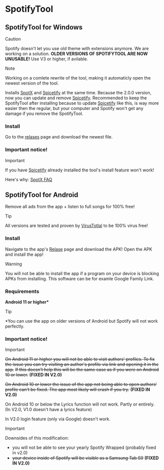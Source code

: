 # SpotifyTool

## SpotifyTool for Windows
> [!CAUTION]
> Spotify doesn't let you use old theme with extensions anymore. We are working on a solution.
>  **OLDER VERSIONS OF SPOTIFYTOOL ARE NOW UNUSABLE!** Use V3 or higher, if avilable.

> [!NOTE]  
> Working on a comlete rewrite of the tool, making it automaticly open the newest version of the tool.

Installs [SpotX](https://github.com/SpotX-Official/SpotX) and [Spicetify](https://spicetify.app/) at the same time.
Because the 2.0.0 version, now you can update and remove [Spicetify](https://spicetify.app/).
Recommended to keep the SpotifyTool after installing because to update [Spicetify](https://spicetify.app/) like this, is way more easier then the regular, but your computer and Spotify won't get any damage if you remove the SpotifyTool.

### Install
Go to the [relases](https://github.com/Balint2201/SpotifyTool/releases/) page and download the newest file.

### Important notice!
> [!IMPORTANT]
> If you have [Spicetify](https://spicetify.app/) already installed the tool's install feature won't work!
> 
> Here's why: [SpotX FAQ](https://telegra.ph/SpotX-FAQ-09-19)

## SpotifyTool for Android
Remove all ads from the app + listen to full songs for 100% free!
> [!TIP]
> All versions are tested and proven by [VirusTotlal](https://virustotal.com/) to be 100% virus free!

### Install
Navigate to the app's [Relase](https://github.com/Balint2201/SpotifyTool/releases/tag/Android-v.2.0.0) page and download the APK!
Open the APK and install the app!

> [!WARNING]  
> You will not be able to install the app if a program on your device is blocking APKs from installing. This software can be for examle Google Family Link.

### Requirements
**Android 11 or higher\***
> [!TIP]
> *You can use the app on older versions of Android but Spotify will not work perfectly.

### Important notice!
> [!IMPORTANT]
> ~~On Android 11 or higher you will not be able to visit authors' profiles. To fix the issue you can try visiting an author's profile via link and opening it in the app.~~
> ~~If this doesn't help this will be the same case as if you were on Android 10 or lower.~~ **(FIXED IN V2.0)**
> 
> ~~On Android 10 or lower the issue of the app not being able to open authors' profile can't be fixed. The app most likely will crash if you try.~~ **(FIXED IN V2.0)**
>
> On Android 10 or below the Lyrics function will not work. Partly or entirely. (In V2.0, V1.0 doesn't have a lyrics feature)
>
> In V2.0 login feature (only via Google) doesn't work.

> [!IMPORTANT]
> Downsides of this modification:
> - you will not be able to see your yearly Spotify Wrapped (probably fixed in v2.0)
> - ~~your device inside of Spotify will be visible as a Samsung Tab S9~~ **(FIXED IN V2.0)**
